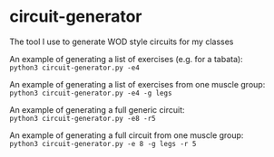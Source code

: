 # circuit-generator
The tool I use to generate WOD style circuits for my classes

An example of generating a list of exercises (e.g. for a tabata):  
`python3 circuit-generator.py -e4`

An example of generating a list of exercises from one muscle group:  
`python3 circuit-generator.py -e4 -g legs`

An example of generating a full generic circuit:  
`python3 circuit-generator.py -e8 -r5`

An example of generating a full circuit from one muscle group:  
`python3 circuit-generator.py -e 8 -g legs -r 5`

